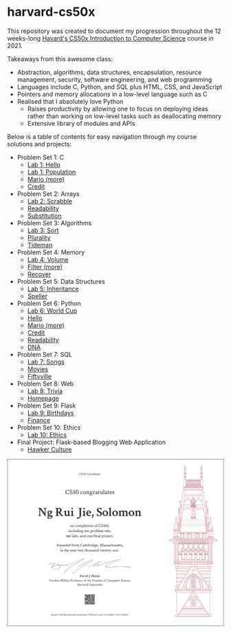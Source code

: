 # harvard-cs50x
This repository was created to document my progression throughout the 12 weeks-long [Havard's CS50x Introduction to Computer Science](https://cs50.harvard.edu/x/2021/) course in 2021.

Takeaways from this awesome class:
* Abstraction, algorithms, data structures, encapsulation, resource management, security, software engineering, and web programming
* Languages include C, Python, and SQL plus HTML, CSS, and JavaScript
* Pointers and memory allocations in a low-level language such as C
* Realised that I absolutely love Python
    * Raises productivity by allowing one to focus on deploying ideas rather than working on low-level tasks such as deallocating memory
    * Extensive library of modules and APIs

Below is a table of contents for easy navigation through
my course solutions and projects:
* Problem Set 1: C
  * [Lab 1: Hello](https://github.com/solomonng2001/harvard-cs50x/tree/main/pset1/hello)
  * [Lab 1: Population](https://github.com/solomonng2001/harvard-cs50x/tree/main/pset1/population)
  * [Mario (more)](https://github.com/solomonng2001/harvard-cs50x/tree/main/pset1/mario)
  * [Credit](https://github.com/solomonng2001/harvard-cs50x/tree/main/pset1/credit)
* Problem Set 2: Arrays
  * [Lab 2: Scrabble](https://github.com/solomonng2001/harvard-cs50x/tree/main/pset2/scrabble)
  * [Readability](https://github.com/solomonng2001/harvard-cs50x/tree/main/pset2/readability)
  * [Substitution](https://github.com/solomonng2001/harvard-cs50x/tree/main/pset2/substitution)
* Problem Set 3: Algorithms
  * [Lab 3: Sort](https://github.com/solomonng2001/harvard-cs50x/tree/main/pset3/sort)
  * [Plurality](https://github.com/solomonng2001/harvard-cs50x/tree/main/pset3/plurality)
  * [Tideman](https://github.com/solomonng2001/harvard-cs50x/tree/main/pset3/tideman)
* Problem Set 4: Memory
  * [Lab 4: Volume](https://github.com/solomonng2001/harvard-cs50x/tree/main/pset4/volume)
  * [Filter (more)](https://github.com/solomonng2001/harvard-cs50x/tree/main/pset4/filter)
  * [Recover](https://github.com/solomonng2001/harvard-cs50x/tree/main/pset4/recover)
* Problem Set 5: Data Structures
  * [Lab 5: Inheritance](https://github.com/solomonng2001/harvard-cs50x/tree/main/pset5/inheritance)
  * [Speller](https://github.com/solomonng2001/harvard-cs50x/tree/main/pset5/speller)
* Problem Set 6: Python
  * [Lab 6: World Cup](https://github.com/solomonng2001/harvard-cs50x/tree/main/pset6/world%20cup)
  * [Hello](https://github.com/solomonng2001/harvard-cs50x/tree/main/pset6/hello)
  * [Mario (more)](https://github.com/solomonng2001/harvard-cs50x/tree/main/pset6/mario)
  * [Credit](https://github.com/solomonng2001/harvard-cs50x/tree/main/pset6/credit)
  * [Readability](https://github.com/solomonng2001/harvard-cs50x/tree/main/pset6/readability)
  * [DNA](https://github.com/solomonng2001/harvard-cs50x/tree/main/pset6/dna)
* Problem Set 7: SQL
  * [Lab 7: Songs](https://github.com/solomonng2001/harvard-cs50x/tree/main/pset7/songs)
  * [Movies](https://github.com/solomonng2001/harvard-cs50x/tree/main/pset7/movies)
  * [Fiftyville](https://github.com/solomonng2001/harvard-cs50x/tree/main/pset7/fiftyville)
* Problem Set 8: Web
  * [Lab 8: Trivia](https://github.com/solomonng2001/harvard-cs50x/tree/main/pset8/trivia)
  * [Homepage](https://github.com/solomonng2001/harvard-cs50x/tree/main/pset8/homepage)
* Problem Set 9: Flask
  * [Lab 9: Birthdays](https://github.com/solomonng2001/harvard-cs50x/tree/main/pset9/birthdays)
  * [Finance](https://github.com/solomonng2001/harvard-cs50x/tree/main/pset9/finance)
* Problem Set 10: Ethics
  * [Lab 10: Ethics](https://github.com/solomonng2001/harvard-cs50x/tree/main/pset10)
* Final Project: Flask-based Blogging Web Application
    * [Hawker Culture](https://github.com/solomonng2001/harvard-cs50x/tree/main/final%20project)

![Certificate](https://github.com/solomonng2001/harvard-cs50x/blob/main/CS50x%20Letter%20PNG%20Cert.png)
